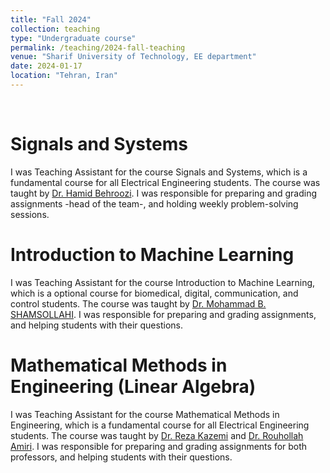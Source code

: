 ```yaml
---
title: "Fall 2024"
collection: teaching
type: "Undergraduate course"
permalink: /teaching/2024-fall-teaching
venue: "Sharif University of Technology, EE department"
date: 2024-01-17
location: "Tehran, Iran"
---
```


$~$
$~$

# Signals and Systems

I was Teaching Assistant for the course Signals and Systems, which is a fundamental course for all Electrical Engineering students. The course was taught by [Dr. Hamid Behroozi](https://scholar.google.com/citations?user=LKO-LisAAAAJ&hl=en). I was responsible for preparing and grading assignments -head of the team-, and holding weekly problem-solving sessions.

# Introduction to Machine Learning

I was Teaching Assistant for the course Introduction to Machine Learning, which is a optional course for biomedical, digital, communication, and control students. The course was taught by [Dr. Mohammad B. SHAMSOLLAHI](https://scholar.google.com/citations?user=OgiLEksAAAAJ&hl=en). I was responsible for preparing and grading assignments, and helping students with their questions.

# Mathematical Methods in Engineering (Linear Algebra)

I was Teaching Assistant for the course Mathematical Methods in Engineering, which is a fundamental course for all Electrical Engineering students. The course was taught by [Dr. Reza Kazemi](https://scholar.google.com/citations?user=wKorgK4AAAAJ&hl=en) and [Dr. Rouhollah Amiri](https://scholar.google.com/citations?user=sOUZ3cUAAAAJ&hl=en). I was responsible for preparing and grading assignments for both professors, and helping students with their questions.

